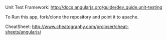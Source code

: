 Unit Test Framework: http://docs.angularjs.org/guide/dev_guide.unit-testing

To Run this app, fork/clone the repository and point it to apache.

CheatSheet: http://www.cheatography.com/proloser/cheat-sheets/angularjs/

